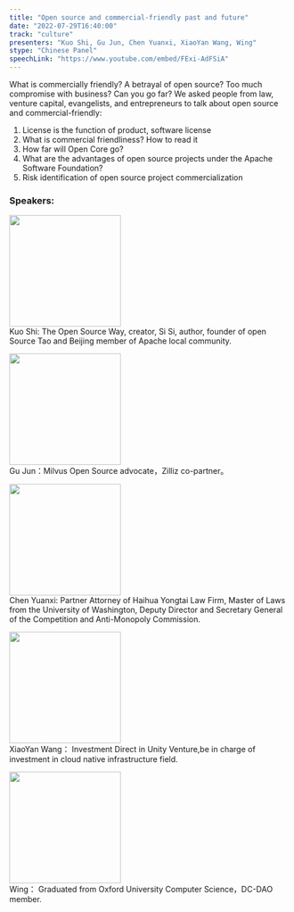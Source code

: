 ```yaml
---
title: "Open source and commercial-friendly past and future"
date: "2022-07-29T16:40:00"
track: "culture"
presenters: "Kuo Shi, Gu Jun, Chen Yuanxi, XiaoYan Wang, Wing"
stype: "Chinese Panel"
speechLink: "https://www.youtube.com/embed/FExi-AdFSiA"
---
```

What is commercially friendly? A betrayal of open source? Too much compromise with business? Can you go far? We asked people from law, venture capital, evangelists, and entrepreneurs to talk about open source and commercial-friendly:
1. License is the function of product, software license
2. What is commercial friendliness? How to read it
3. How far will Open Core go?
4. What are the advantages of open source projects under the Apache Software Foundation?
5. Risk identification of open source project commercialization
 ### Speakers: 
 <img src="images/speaker/1167.png" width="200" /><br>Kuo Shi: The Open Source Way, creator, Si Si, author, founder of open Source Tao and Beijing member of Apache local community.

 <img src="images/speaker/1167-1.png" width="200" /><br> Gu Jun：Milvus Open Source advocate，Zilliz co-partner。

<img src="images/speaker/1167-2.png" width="200" /><br>  Chen Yuanxi: Partner Attorney of Haihua Yongtai Law Firm, Master of Laws from the University of Washington, Deputy Director and Secretary General of the Competition and Anti-Monopoly Commission.

<img src="images/speaker/1167-3.png" width="200" /><br>  XiaoYan Wang： Investment Direct in Unity Venture,be in charge of investment in cloud native infrastructure field.

<img src="images/speaker/1167-4.png" width="200" /><br>  Wing： Graduated from Oxford University Computer Science，DC-DAO member.